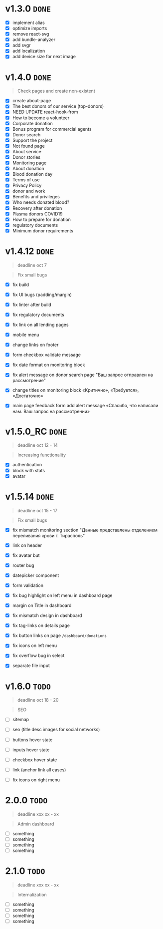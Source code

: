 # v1.3.0 `DONE` 

- [x] implement alias
- [x] optimize imports
- [x] remove react-svg
- [x] add bundle-analyzer
- [x] add svgr
- [x] add localization
- [x] add device size for next image

# v1.4.0 `DONE`

> Check pages and create non-existent

- [x] create about-page
- [x] The best donors of our service (top-donors)
- [x] NEED UPDATE react-hook-from
- [x] How to become a volunteer
- [x] Corporate donation
- [x] Bonus program for commercial agents
- [x] Donor search
- [x] Support the project
- [x] Not found page
- [x] About service
- [x] Donor stories
- [x] Monitoring page
- [x] About donation
- [x] Blood donation day
- [x] Terms of use
- [x] Privacy Policy
- [x] donor and work
- [x] Benefits and privileges
- [x] Who needs donated blood?
- [x] Recovery after donation
- [x] Plasma donors COVID19
- [x] How to prepare for donation
- [x] regulatory documents
- [x] Minimum donor requirements

# v1.4.12 `DONE`

> deadline oct 7

> Fix small bugs

- [x] fix build
- [x] fix UI bugs (padding/margin)
- [x] fix linter after build
- [x] fix regulatory documents
- [x] fix link on all lending pages
- [x] mobile menu
- [x] change links on footer
- [x] form checkbox validate message
- [x] fix date format on monitoring block
- [x] fix alert message on donor search page "Ваш запрос отправлен на рассмотрение"
- [x] change titles on monitoring block «Критично», «Требуется», «Достаточно» 
- [x] main page feedback form add alert message «Спасибо, что написали нам. Ваш запрос на рассмотрении»


# v1.5.0_RC `DONE`

> deadline oct 12 - 14

> Increasing functionality

- [x] authentication 
- [x] block with stats
- [x] avatar

# v1.5.14 `DONE`

> deadline oct 15 - 17

> Fix small bugs

- [x] fix mismatch monitoring section "Данные представлены отделением переливания крови г. Тирасполь"
- [x] link on header
- [x] fix avatar but
- [x] router bug
- [x] datepicker component
- [x] form validation
- [x] fix bug highlight on left menu in dashboard page
- [x] margin on Title in dashboard
- [x] fix mismatch design in dashboard
- [x] fix tag-links on details page
- [x] fix button links on page `/dashboard/donations` 
- [x] fix icons on left menu
- [x] fix overflow bug in select
- [x] separate file input


# v1.6.0 `TODO`

> deadline oct 18 - 20

> SEO

- [ ] sitemap 
- [ ] seo (title desc images for social networks)
- [ ] buttons hover state
- [ ] inputs hover state
- [ ] checkbox hover state
- [ ] link (anchor link all cases)
- [ ] fix icons on right menu


# 2.0.0 `TODO`

> deadline xxx xx - xx

> Admin dashboard

- [ ] something
- [ ] something
- [ ] something
- [ ] something

# 2.1.0 `TODO`

> deadline xxx xx - xx

> Internalization

- [ ] something
- [ ] something
- [ ] something
- [ ] something
